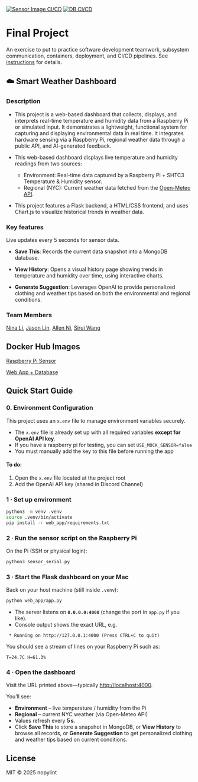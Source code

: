 [![Sensor Image CI/CD](https://github.com/software-students-spring2025/5-final-nopylint/actions/workflows/sensor.yml/badge.svg)](https://github.com/software-students-spring2025/5-final-nopylint/actions/workflows/sensor.yml)
[![DB CI/CD](https://github.com/software-students-spring2025/5-final-nopylint/actions/workflows/db.yml/badge.svg)](https://github.com/software-students-spring2025/5-final-nopylint/actions/workflows/db.yml)
# Final Project

An exercise to put to practice software development teamwork, subsystem communication, containers, deployment, and CI/CD pipelines. See [instructions](./instructions.md) for details.

## ☁️ Smart Weather Dashboard
### Description
- This project is a web-based dashboard that collects, displays, and interprets real-time temperature and humidity data from a Raspberry Pi or simulated input. It demonstrates a lightweight, functional system for capturing and displaying environmental data in real time. It integrates hardware sensing via a Raspberry Pi, regional weather data through a public API, and AI-generated feedback. 

- This web-based dashboard displays live temperature and humidity readings from two sources:

   - Environment: Real-time data captured by a Raspberry Pi + SHTC3 Temperature & Humidity sensor.
   - Regional (NYC): Current weather data fetched from the [Open-Meteo API](https://open-meteo.com/).

- This project features a Flask backend, a HTML/CSS frontend, and uses Chart.js to visualize historical trends in weather data.

### Key features

Live updates every 5 seconds for sensor data.

- **Save This**: Records the current data snapshot into a MongoDB database.

- **View History**: Opens a visual history page showing trends in temperature and humidity over time, using interactive charts.

- **Generate Suggestion**: Leverages OpenAI to provide personalized clothing and weather tips based on both the environmental and regional conditions.

### Team Members
[Nina Li](https://github.com/nina-jsl), [Jason Lin](https://github.com/JasonLIN0226), [Allen Ni](https://github.com/AllenNi66), [Sirui Wang](https://github.com/siruiii)

## Docker Hub Images
[Raspberry Pi Sensor](https://hub.docker.com/r/ninajsl/5-final-nopylint-sensor)

[Web App + Database](https://hub.docker.com/r/ninajsl/5-final-nopylint-web-app)

## Quick Start Guide
### 0. Environment Configuration

This project uses an `x.env` file to manage environment variables securely.

- The `x.env` file is already set up with all required variables **except for OpenAI API key**.
- If you have a raspberry pi for testing, you can set `USE_MOCK_SENSOR=false`
- You must manually add the key to this file before running the app

#### To do:
1. Open the `x.env` file located at the project root
2. Add the OpenAI API key (shared in Discord Channel)

### 1 · Set up environment

```bash
python3 -m venv .venv          
source .venv/bin/activate     
pip install -r web_app/requirements.txt
```


### 2 · Run the sensor script on the Raspberry Pi

On the Pi (SSH or physical login):

```bash
python3 sensor_serial.py
```

### 3 · Start the Flask dashboard on your Mac

Back on your host machine (still inside `.venv`):

```bash
python web_app/app.py
```

* The server listens on **`0.0.0.0:4000`** (change the port in `app.py` if you like).
* Console output shows the exact URL, e.g.

```
 * Running on http://127.0.0.1:4000 (Press CTRL+C to quit)
```

You should see a stream of lines on your Raspberry Pi such as:

```
T=24.7C H=61.3%
```

### 4 · Open the dashboard

Visit the URL printed above—typically <http://localhost:4000>.

You’ll see:

* **Environment** – live temperature / humidity from the Pi  
* **Regional** – current NYC weather (via Open‑Meteo API)  
* Values refresh every **5 s**.  
* Click **Save This** to store a snapshot in MongoDB, or **View History** to browse all records, or **Generate Suggestion** to get personalized clothing and weather tips based on current conditions.


## License

MIT © 2025 nopylint

